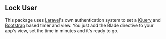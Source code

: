 ## Lock User

This package uses [Laravel](https://laravel.com/)'s own authentication system to set a [jQuery](https://jquery.com/) and [Bootstrap](https://getbootstrap.com/docs/5.1/getting-started/introduction/) based timer and view.
You just add the Blade directive to your app's view, set the time in minutes and it's ready to go.

